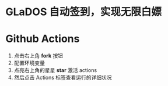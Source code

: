 # GLaDOS 自动签到，实现无限白嫖
# Github Actions

1. 点击右上角 **fork** 按钮
4. 配置环境变量
5. 点亮右上角的星星 **star** 激活 actions
6. 然后点击 Actions 标签查看运行的详细状况

